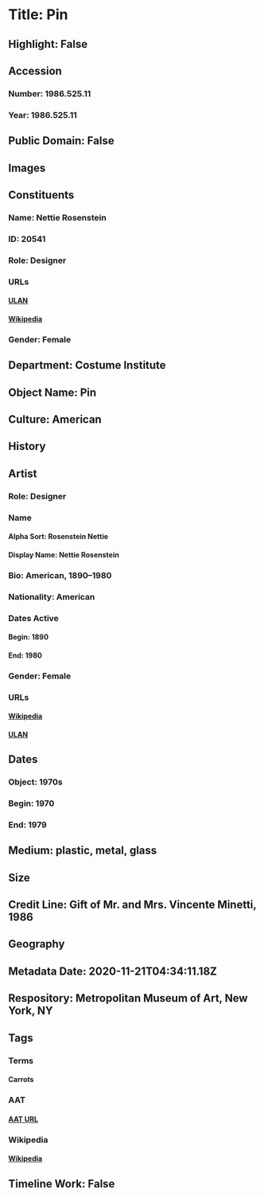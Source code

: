 # Title: Pin
## Highlight: False
## Accession
### Number: 1986.525.11
### Year: 1986.525.11
## Public Domain: False
## Images
## Constituents
### Name: Nettie Rosenstein
### ID: 20541
### Role: Designer
### URLs
#### [ULAN](http://vocab.getty.edu/page/ulan/500336637)
#### [Wikipedia](https://www.wikidata.org/wiki/Q16009373)
### Gender: Female
## Department: Costume Institute
## Object Name: Pin
## Culture: American
## History
## Artist
### Role: Designer
### Name
#### Alpha Sort: Rosenstein Nettie
#### Display Name: Nettie Rosenstein
### Bio: American, 1890–1980
### Nationality: American
### Dates Active
#### Begin: 1890
#### End: 1980
### Gender: Female
### URLs
#### [Wikipedia](https://www.wikidata.org/wiki/Q16009373)
#### [ULAN](http://vocab.getty.edu/page/ulan/500336637)
## Dates
### Object: 1970s
### Begin: 1970
### End: 1979
## Medium: plastic, metal, glass
## Size
## Credit Line: Gift of Mr. and Mrs. Vincente Minetti, 1986
## Geography
## Metadata Date: 2020-11-21T04:34:11.18Z
## Respository: Metropolitan Museum of Art, New York, NY
## Tags
### Terms
#### Carrots
### AAT
#### [AAT URL](http://vocab.getty.edu/page/aat/300435295)
### Wikipedia
#### [Wikipedia]()
## Timeline Work: False